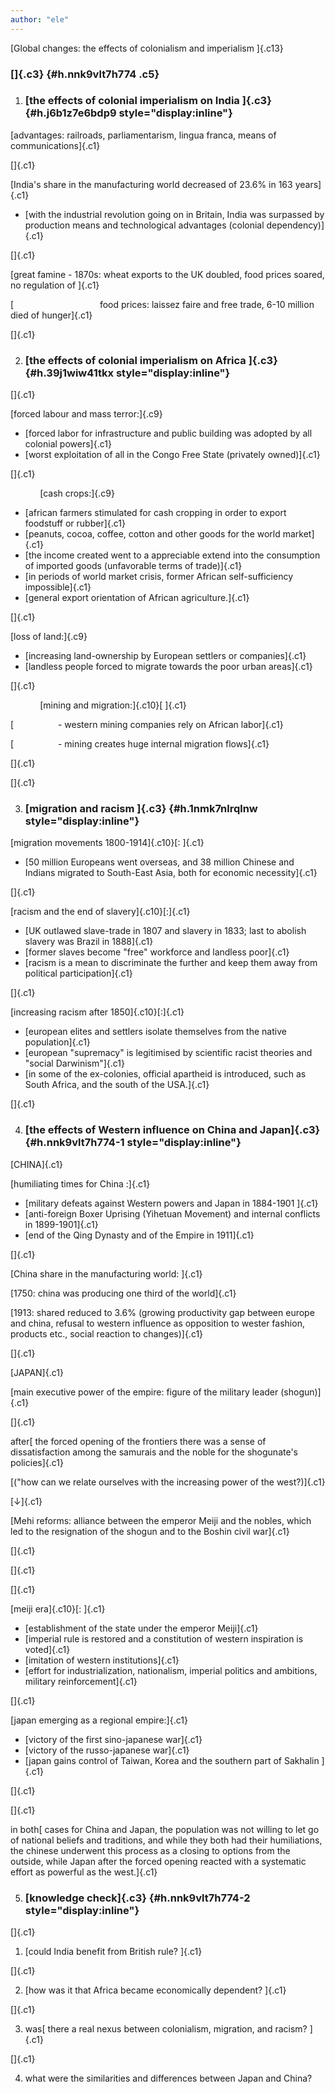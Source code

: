 ```yaml
---
author: "ele"
---
```


[Global changes: the effects of colonialism and imperialism ]{.c13}

### []{.c3} {#h.nnk9vlt7h774 .c5}

1.  ### [the effects of colonial imperialism on India ]{.c3} {#h.j6b1z7e6bdp9 style="display:inline"}

[advantages: railroads, parliamentarism, lingua franca, means of
communications]{.c1}

[]{.c1}

[India's share in the manufacturing world decreased of 23.6% in 163
years]{.c1}

-   [with the industrial revolution going on in Britain, India was
    surpassed by production means and technological advantages (colonial
    dependency)]{.c1}

[]{.c1}

[great famine - 1870s: wheat exports to the UK doubled, food prices
soared, no regulation of ]{.c1}

[                                   food prices: laissez faire and free
trade, 6-10 million died of hunger]{.c1}

[]{.c1}

2.  ### [the effects of colonial imperialism on Africa ]{.c3} {#h.39j1wiw41tkx style="display:inline"}

[]{.c1}

[forced labour and mass terror:]{.c9}

-   [forced labor for infrastructure and public building was adopted by
    all colonial powers]{.c1}
-   [worst exploitation of all in the Congo Free State (privately
    owned)]{.c1}

[]{.c1}

            [cash crops:]{.c9}

-   [african farmers stimulated for cash cropping in order to export
    foodstuff or rubber]{.c1}
-   [peanuts, cocoa, coffee, cotton and other goods for the world
    market]{.c1}
-   [the income created went to a appreciable extend into the
    consumption of imported goods (unfavorable terms of trade)]{.c1}
-   [in periods of world market crisis, former African self-sufficiency
    impossible]{.c1}
-   [general export orientation of African agriculture.]{.c1}

[]{.c1}

[loss of land:]{.c9}

-   [increasing land-ownership by European settlers or companies]{.c1}
-   [landless people forced to migrate towards the poor urban
    areas]{.c1}

[]{.c1}

            [mining and migration:]{.c10}[ ]{.c1}

[                  - western mining companies rely on African
labor]{.c1}

[                  - mining creates huge internal migration flows]{.c1}

[]{.c1}

[]{.c1}

3.  ### [migration and racism ]{.c3} {#h.1nmk7nlrqlnw style="display:inline"}

[migration movements 1800-1914]{.c10}[: ]{.c1}

-   [50 million Europeans went overseas, and 38 million Chinese and
    Indians migrated to South-East Asia, both for economic
    necessity]{.c1}

[]{.c1}

[racism and the end of slavery]{.c10}[:]{.c1}

-   [UK outlawed slave-trade in 1807 and slavery in 1833; last to
    abolish slavery was Brazil in 1888]{.c1}
-   [former slaves become "free" workforce and landless poor]{.c1}
-   [racism is a mean to discriminate the further and keep them away
    from political participation]{.c1}

[]{.c1}

[increasing racism after 1850]{.c10}[:]{.c1}

-   [european elites and settlers isolate themselves from the native
    population]{.c1}
-   [european "supremacy" is legitimised by scientific racist theories
    and "social Darwinism"]{.c1}
-   [in some of the ex-colonies, official apartheid is introduced, such
    as South Africa, and the south of the USA.]{.c1}

[]{.c1}

4.  ### [the effects of Western influence on China and Japan]{.c3} {#h.nnk9vlt7h774-1 style="display:inline"}

[CHINA]{.c1}

[humiliating times for China :]{.c1}

-   [military defeats against Western powers and Japan in 1884-1901
    ]{.c1}
-   [anti-foreign Boxer Uprising (Yihetuan Movement) and internal
    conflicts in 1899-1901]{.c1}
-   [end of the Qing Dynasty and of the Empire in 1911]{.c1}

[]{.c1}

[China share in the manufacturing world: ]{.c1}

[1750: china was producing one third of the world]{.c1}

[1913: shared reduced to 3.6% (growing productivity gap between europe
and china, refusal to western influence as opposition to wester fashion,
products etc., social reaction to changes)]{.c1}

[]{.c1}

[JAPAN]{.c1}

[main executive power of the empire: figure of the military leader
(shogun)]{.c1}

[]{.c1}

after[ the forced opening of the frontiers there was a sense of
dissatisfaction among the samurais and the noble for the shogunate\'s
policies]{.c1}

[("how can we relate ourselves with the increasing power of the
west?)]{.c1}

[↓]{.c1}

[Mehi reforms: alliance between the emperor Meiji and the nobles, which
led to the resignation of the shogun and to the Boshin civil war]{.c1}

[]{.c1}

[]{.c1}

[]{.c1}

[meiji era]{.c10}[: ]{.c1}

-   [establishment of the state under the emperor Meiji]{.c1}
-   [imperial rule is restored and a constitution of western inspiration
    is voted]{.c1}
-   [imitation of western institutions]{.c1}
-   [effort for industrialization, nationalism, imperial politics and
    ambitions, military reinforcement]{.c1}

[]{.c1}

[japan emerging as a regional empire:]{.c1}

-   [victory of the first sino-japanese war]{.c1}
-   [victory of the russo-japanese war]{.c1}
-   [japan gains control of Taiwan, Korea and the southern part of
    Sakhalin ]{.c1}

[]{.c1}

[]{.c1}

in both[ cases for China and Japan, the population was not willing to
let go of national beliefs and traditions, and while they both had their
humiliations, the chinese underwent this process as a closing to options
from the outside, while Japan after the forced opening reacted with a
systematic effort as powerful as the west.]{.c1}

5.  ### [knowledge check]{.c3} {#h.nnk9vlt7h774-2 style="display:inline"}

[]{.c1}

1.  [could India benefit from British rule? ]{.c1}

[]{.c1}

2.  [how was it that Africa became economically dependent? ]{.c1}

[]{.c1}

3.  was[ there a real nexus between colonialism, migration, and racism?
    ]{.c1}

[]{.c1}

4.  what were the similarities and differences between Japan and China?
